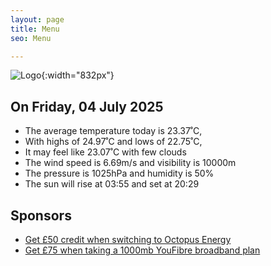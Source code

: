 ```yaml
---
layout: page
title: Menu
seo: Menu

---
```


![Logo](/images/logo.jpg){:width="832px"}

<!-- weather_marker starts -->
## On Friday, 04 July 2025

- The average temperature today is 23.37˚C,
- With highs of 24.97˚C and lows of 22.75˚C,
- It may feel like 23.07˚C with few clouds
- The wind speed is 6.69m/s and visibility is 10000m
- The pressure is 1025hPa and humidity is 50%
- The sun will rise at 03:55 and set at 20:29

<!-- weather_marker ends -->

## Sponsors

- [Get £50 credit when switching to Octopus Energy](https://bit.ly/3oD1nnS)
- [Get £75 when taking a 1000mb YouFibre broadband plan](https://aklam.io/91zWhU?)

